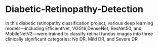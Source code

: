 # Diabetic-Retinopathy-Detection
In this diabetic retinopathy classification project, various deep learning models—including EfficientNet, VGG16,DenseNet,  ResNet50, and MobileNetV2—were trained to classify retinal fundus images into three clinically significant categories: No DR, Mild DR, and Severe DR
